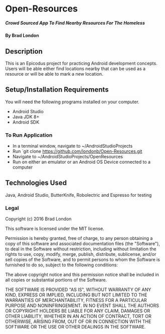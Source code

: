 # Open-Resources

##### Crowd Sourced App To Find Nearby Resources For The Homeless 

#### By Brad London

## Description

This is an Epicodus project for practicing Android development concepts. Users will be able either find locations nearby that can be used as a resource or will be able to mark a new location.

## Setup/Installation Requirements
You will need the following programs installed on your computer.
* Android Studio
* Java JDK 8+
* Android SDK

### To Run Application
* In a terminal window, navigate to ~/AndroidStudioProjects
* Run `git clone https://github.com/londonb/Open-Resources.git
* Navigate to ~/AndroidStudioProjects/OpenResources
* Run on either an emulator or an Android OS Device connected to a computer


## Technologies Used

Java, Android Studio, ButterKnife, Robolectric and Espresso for testing

### Legal

Copyright (c) 2016 Brad London

This software is licensed under the MIT license.

Permission is hereby granted, free of charge, to any person obtaining a copy
of this software and associated documentation files (the "Software"), to deal
in the Software without restriction, including without limitation the rights
to use, copy, modify, merge, publish, distribute, sublicense, and/or sell
copies of the Software, and to permit persons to whom the Software is
furnished to do so, subject to the following conditions:

The above copyright notice and this permission notice shall be included in
all copies or substantial portions of the Software.

THE SOFTWARE IS PROVIDED "AS IS", WITHOUT WARRANTY OF ANY KIND, EXPRESS OR
IMPLIED, INCLUDING BUT NOT LIMITED TO THE WARRANTIES OF MERCHANTABILITY,
FITNESS FOR A PARTICULAR PURPOSE AND NONINFRINGEMENT. IN NO EVENT SHALL THE
AUTHORS OR COPYRIGHT HOLDERS BE LIABLE FOR ANY CLAIM, DAMAGES OR OTHER
LIABILITY, WHETHER IN AN ACTION OF CONTRACT, TORT OR OTHERWISE, ARISING FROM,
OUT OF OR IN CONNECTION WITH THE SOFTWARE OR THE USE OR OTHER DEALINGS IN
THE SOFTWARE.
